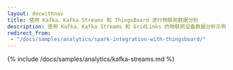 ```yaml
---
layout: docwithnav
title: 使用 Kafka、Kafka Streams 和 ThingsBoard 进行物联网数据分析
description: 使用 Kafka、Kafka Streams 和 GridLinks 的物联网设备数据分析示例
redirect_from:
 - "/docs/samples/analytics/spark-integration-with-thingsboard/"
---
```


{% include /docs/samples/analytics/kafka-streams.md %}
